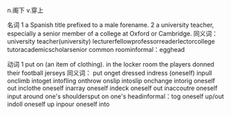n.阁下
v.穿上


名词
1
a Spanish title prefixed to a male forename.
2
a university teacher, especially a senior member of a college at Oxford or Cambridge.
同义词：
university teacher(university) lecturerfellowprofessorreaderlectorcollege tutoracademicscholarsenior common roominformal：egghead

动词
1
put on (an item of clothing).
in the locker room the players donned their football jerseys
同义词：
put onget dressed indress (oneself) inpull onclimb intoget intofling onthrow onslip intoslip onchange intorig oneself out inclothe oneself inarray oneself indeck oneself out inaccoutre oneself input around one's shouldersput on one's headinformal：tog oneself up/out indoll oneself up inpour oneself into